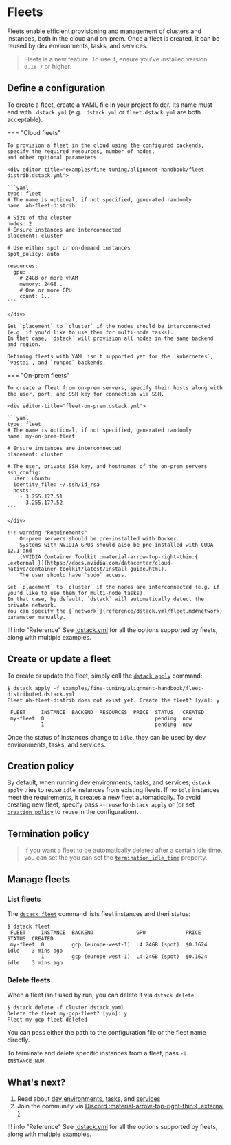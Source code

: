 # Fleets

Fleets enable efficient provisioning and management of clusters and instances, both in the cloud and on-prem. Once a
fleet is created, it can be reused by dev environments, tasks, and services.

> Fleets is a new feature. To use it, ensure you've installed version `0.18.7` or higher.

## Define a configuration

To create a fleet, create a YAML file in your project folder. Its name must end with `.dstack.yml` (e.g. `.dstack.yml` or `fleet.dstack.yml`
are both acceptable).

=== "Cloud fleets"

    To provision a fleet in the cloud using the configured backends, specify the required resources, number of nodes, 
    and other optional parameters.
    
    <div editor-title="examples/fine-tuning/alignment-handbook/fleet-distrib.dstack.yml">
    
    ```yaml
    type: fleet
    # The name is optional, if not specified, generated randomly
    name: ah-fleet-distrib
    
    # Size of the cluster
    nodes: 2
    # Ensure instances are interconnected
    placement: cluster
    
    # Use either spot or on-demand instances
    spot_policy: auto
    
    resources:
      gpu:
        # 24GB or more vRAM
        memory: 24GB..
        # One or more GPU
        count: 1..
    ```
    
    </div>

    Set `placement` to `cluster` if the nodes should be interconnected (e.g. if you'd like to use them for multi-node tasks). 
    In that case, `dstack` will provision all nodes in the same backend and region.
    
    Defining fleets with YAML isn't supported yet for the `kubernetes`, `vastai`, and `runpod` backends.

=== "On-prem fleets"

    To create a fleet from on-prem servers, specify their hosts along with the user, port, and SSH key for connection via SSH.

    <div editor-title="fleet-on-prem.dstack.yml"> 
    
    ```yaml
    type: fleet
    # The name is optional, if not specified, generated randomly
    name: my-on-prem-fleet

    # Ensure instances are interconnected
    placement: cluster

    # The user, private SSH key, and hostnames of the on-prem servers
    ssh_config:
      user: ubuntu
      identity_file: ~/.ssh/id_rsa
      hosts:
        - 3.255.177.51
        - 3.255.177.52
    ```
    
    </div>

    !!! warning "Requirements"
        On-prem servers should be pre-installed with Docker.
        Systems with NVIDIA GPUs should also be pre-installed with CUDA 12.1 and
        [NVIDIA Container Toolkit :material-arrow-top-right-thin:{ .external }](https://docs.nvidia.com/datacenter/cloud-native/container-toolkit/latest/install-guide.html).
        The user should have `sudo` access.

    Set `placement` to `cluster` if the nodes are interconnected (e.g. if you'd like to use them for multi-node tasks).
    In that case, by default, `dstack` will automatically detect the private network. 
    You can specify the [`network`](reference/dstack.yml/fleet.md#network) parameter manually.

!!! info "Reference"
    See [.dstack.yml](reference/dstack.yml/fleet.md) for all the options supported by
    fleets, along with multiple examples.

## Create or update a fleet

To create or update the fleet, simply call the [`dstack apply`](reference/cli/index.md#dstack-apply) command:

<div class="termy">

```shell
$ dstack apply -f examples/fine-tuning/alignment-handbook/fleet-distributed.dstack.yml
Fleet ah-fleet-distrib does not exist yet. Create the fleet? [y/n]: y

 FLEET     INSTANCE  BACKEND  RESOURCES  PRICE  STATUS   CREATED 
 my-fleet  0                                    pending  now     
           1                                    pending  now     
```

</div>

Once the status of instances change to `idle`, they can be used by dev environments, tasks, and services.

## Creation policy

By default, when running dev environments, tasks, and services, `dstack apply` tries to reuse `idle` 
instances from existing fleets. 
If no `idle` instances meet the requirements, it creates a new fleet automatically.
To avoid creating new fleet, specify pass `--reuse` to `dstack apply` or (or set [
`creation_policy`](reference/dstack.yml/dev-environment.md#creation_policy) to `reuse` in the configuration).

## Termination policy

> If you want a fleet to be automatically deleted after a certain idle time, you can set the
> you can set the [`termination_idle_time`](reference/dstack.yml/fleet.md#termination_idle_time) property.

[//]: # (Add Idle time example to the reference page)

## Manage fleets

### List fleets

The [`dstack fleet`](reference/cli/index.md#dstack-gateway-list) command lists fleet instances and theri status:

<div class="termy">

```
$ dstack fleet
 FLEET     INSTANCE  BACKEND              GPU             PRICE    STATUS  CREATED 
 my-fleet  0         gcp (europe-west-1)  L4:24GB (spot)  $0.1624  idle    3 mins ago      
           1         gcp (europe-west-1)  L4:24GB (spot)  $0.1624  idle    3 mins ago    
```

</div>

### Delete fleets

When a fleet isn't used by run, you can delete it via `dstack delete`:

<div class="termy">

```shell
$ dstack delete -f cluster.dstack.yaml
Delete the fleet my-gcp-fleet? [y/n]: y
Fleet my-gcp-fleet deleted
```

</div>

You can pass either the path to the configuration file or the fleet name directly.

To terminate and delete specific instances from a fleet, pass `-i INSTANCE_NUM`.

## What's next?

1. Read about [dev environments](dev-environments.md), [tasks](tasks.md), and 
    [services](services.md) 
2. Join the community via [Discord :material-arrow-top-right-thin:{ .external }](https://discord.gg/u8SmfwPpMd)

!!! info "Reference"
    See [.dstack.yml](reference/dstack.yml/fleet.md) for all the options supported by
    fleets, along with multiple examples.